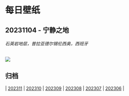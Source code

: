 # 每日壁纸

## 20231104 - 宁静之地

###### 石英岩地层，普拉亚德尔锡伦西奥，西班牙

![](https://www.bing.com/th?id=OHR.SilencioSpain_ZH-CN2955614478_UHD.jpg)

## 归档

| [202311](/202311/README.md)
| [202310](/202310/README.md)
| [202309](/202309/README.md)
| [202308](/202308/README.md)
| [202307](/202307/README.md)
| [202306](/202306/README.md)
|